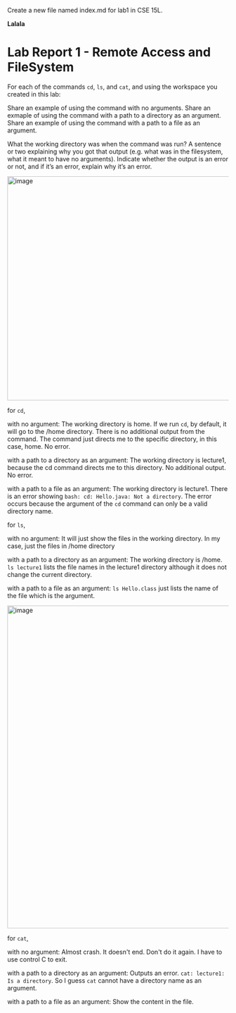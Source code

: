 Create a new file named index.md for lab1 in CSE 15L.

**Lalala**

# Lab Report 1 - Remote Access and FileSystem


For each of the commands `cd`, `ls`, and `cat`, and using the workspace you created in this lab:

Share an example of using the command with no arguments.
Share an exmaple of using the command with a path to a directory as an argument.
Share an example of using the command with a path to a file as an argument.

What the working directory was when the command was run?
A sentence or two explaining why you got that output (e.g. what was in the filesystem, what it meant to have no arguments).
Indicate whether the output is an error or not, and if it’s an error, explain why it’s an error.

<img width="509" alt="image" src="https://github.com/junyuelin/cse15l-lab-reports/assets/97243889/b6276b5b-e7ec-4f77-a457-dff039374e40">

for `cd`,

with no argument: The working directory is home. If we run `cd`, by default, it will go to the /home directory. There is no additional output from the command. The command just directs me to the specific directory, in this case, home. No error. 

with a path to a directory as an argument: The working directory is lecture1, because the cd command directs me to this directory. No additional output. No error. 

with a path to a file as an argument: The working directory is lecture1. There is an error showing `bash: cd: Hello.java: Not a directory`. The error occurs because the argument of the `cd` command can only be a valid directory name. 

for `ls`,

with no argument: It will just show the files in the working directory. In my case, just the files in /home directory 

with a path to a directory as an argument: The working directory is /home. `ls lecture1` lists the file names in the lecture1 directory although it does not change the current directory. 

with a path to a file as an argument: `ls Hello.class` just lists the name of the file which is the argument. 

<img width="733" alt="image" src="https://github.com/junyuelin/cse15l-lab-reports/assets/97243889/e41a0ac1-60a7-4911-bedf-372c4dcf3cab">

for `cat`,

with no argument: Almost crash. It doesn't end. Don't do it again. I have to use control C to exit.

with a path to a directory as an argument: Outputs an error. `cat: lecture1: Is a directory`. So I guess `cat` cannot have a directory name as an argument. 

with a path to a file as an argument: Show the content in the file. 
